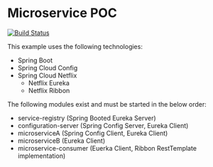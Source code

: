 # Microservice POC

[![Build Status](https://travis-ci.org/daves125125/MicroservicePOC.svg)](https://travis-ci.org/daves125125/MicroservicePOC)

This example uses the following technologies:

- Spring Boot
- Spring Cloud Config
- Spring Cloud Netflix
    - Netflix Eureka
    - Netflix Ribbon


The following modules exist and must be started in the below order:

- service-registry (Spring Booted Eureka Server)
- configuration-server (Spring Config Server, Eureka Client)
- microserviceA (Spring Config Client, Eureka Client)
- microserviceB (Eureka Client)
- microservice-consumer (Euerka Client, Ribbon RestTemplate implementation)

